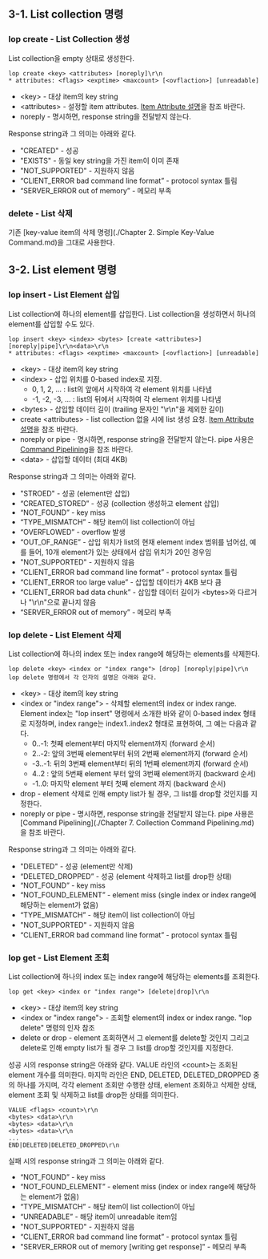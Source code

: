 ## 3-1. List collection 명령

### lop create - List Collection 생성

List collection을 empty 상태로 생성한다.

```
lop create <key> <attributes> [noreply]\r\n
* attributes: <flags> <exptime> <maxcount> [<ovflaction>] [unreadable]
```

- \<key\> - 대상 item의 key string
- \<attributes\> - 설정할 item attributes. [Item Attribute 설명](./Chapter-1.-ARCUS-Basic-Concept.md#1-3.-Item-Attributes)을 참조 바란다.
- noreply - 명시하면, response string을 전달받지 않는다.

Response string과 그 의미는 아래와 같다.

- "CREATED" - 성공
- "EXISTS" - 동일 key string을 가진 item이 이미 존재
- "NOT_SUPPORTED" - 지원하지 않음
- “CLIENT_ERROR bad command line format” - protocol syntax 틀림
- “SERVER_ERROR out of memory” - 메모리 부족

### delete - List 삭제

기존 [key-value item의 삭제 명령](./Chapter 2. Simple Key-Value Command.md)을 그대로 사용한다. 

## 3-2. List element 명령

### lop insert - List Element 삽입

List collection에 하나의 element를 삽입한다.
List collection을 생성하면서 하나의 element를 삽입할 수도 있다.

```
lop insert <key> <index> <bytes> [create <attributes>] [noreply|pipe]\r\n<data>\r\n
* attributes: <flags> <exptime> <maxcount> [<ovflaction>] [unreadable]
```

- \<key\> - 대상 item의 key string
- \<index\> - 삽입 위치를 0-based index로 지정.
  - 0, 1, 2, ... : list의 앞에서 시작하여 각 element 위치를 나타냄
  - -1, -2, -3, ... : list의 뒤에서 시작하여 각 element 위치를 나타냄
- \<bytes\> - 삽입할 데이터 길이 (trailing 문자인 "\r\n"을 제외한 길이)
- create \<attributes\> - list collection 없을 시에 list 생성 요청.
                    [Item Attribute 설명](./Chapter-2.-Simple-Key-Value-Command.md)을 참조 바란다.
- noreply or pipe - 명시하면, response string을 전달받지 않는다. 
                    pipe 사용은 [Command Pipelining](./Chapter-7.-Collection-Command-Pipelining.md)을 참조 바란다.
- \<data\> - 삽입할 데이터 (최대 4KB)

Response string과 그 의미는 아래와 같다.

- "STROED" - 성공 (element만 삽입)
- “CREATED_STORED” - 성공 (collection 생성하고 element 삽입)
- “NOT_FOUND” - key miss
- “TYPE_MISMATCH” - 해당 item이 list collection이 아님
- “OVERFLOWED” - overflow 발생
- “OUT_OF_RANGE” - 삽입 위치가 list의 현재 element index 범위를 넘어섬,
                   예를 들어, 10개 element가 있는 상태에서 삽입 위치가 20인 경우임
- "NOT_SUPPORTED" - 지원하지 않음
- “CLIENT_ERROR bad command line format” - protocol syntax 틀림
- “CLIENT_ERROR too large value” - 삽입할 데이터가 4KB 보다 큼
- “CLIENT_ERROR bad data chunk” - 삽입할 데이터 길이가 \<bytes\>와 다르거나 "\r\n"으로 끝나지 않음
- “SERVER_ERROR out of memory” - 메모리 부족

### lop delete - List Element 삭제

List collection에 하나의 index 또는 index range에 해당하는 elements를 삭제한다.

```
lop delete <key> <index or "index range"> [drop] [noreply|pipe]\r\n
lop delete 명령에서 각 인자의 설명은 아래와 같다.
```
- \<key\> - 대상 item의 key string
- \<index or "index range"\> - 삭제할 element의 index or index range.
  Element index는 "lop insert" 명령에서 소개한 바와 같이 0-based index 형태로 지정하며,
  index range는 index1..index2 형태로 표현하여, 그 예는 다음과 같다.
  - 0..-1: 첫째 element부터 마지막 element까지 (forward 순서)
  - 2..-2: 앞의 3번째 element부터 뒤의 2번째 element까지 (forward 순서)
  - -3..-1: 뒤의 3번째 element부터 뒤의 1번째 element까지 (forward 순서)
  - 4..2 : 앞의 5번째 element 부터 앞의 3번째 element까지 (backward 순서)
  - -1..0: 마지막 element 부터 첫째 element 까지 (backward 순서)
- drop - element 삭제로 인해 empty list가 될 경우, 그 list를 drop할 것인지를 지정한다.
- noreply or pipe - 명시하면, response string을 전달받지 않는다. 
                    pipe 사용은 [Command Pipelining](./Chapter 7. Collection Command Pipelining.md)을 참조 바란다.

Response string과 그 의미는 아래와 같다.

- "DELETED" - 성공 (element만 삭제)
- “DELETED_DROPPED” - 성공 (element 삭제하고 list를 drop한 상태)
- “NOT_FOUND” - key miss
- “NOT_FOUND_ELEMENT” - element miss (single index or index range에 해당하는 element가 없음)
- “TYPE_MISMATCH” - 해당 item이 list collection이 아님
- "NOT_SUPPORTED" - 지원하지 않음
- “CLIENT_ERROR bad command line format” - protocol syntax 틀림

### lop get - List Element 조회

List collection에 하나의 index 또는 index range에 해당하는 elements를 조회한다.

```
lop get <key> <index or "index range"> [delete|drop]\r\n
```

- \<key\> - 대상 item의 key string
- \<index or "index range"\> - 조회할 element의 index or index range. "lop delete" 명령의 인자 참조
- delete or drop - element 조회하면서 그 element를 delete할 것인지
                   그리고 delete로 인해 empty list가 될 경우 그 list를 drop할 것인지를 지정한다.

성공 시의 response string은 아래와 같다.
VALUE 라인의 \<count\>는 조회된 element 개수를 의미한다.
마지막 라인은 END, DELETED, DELETED_DROPPED 중의 하나를 가지며,
각각 element 조회만 수행한 상태, element 조회하고 삭제한 상태,
element 조회 및 삭제하고 list를 drop한 상태를 의미한다.

```
VALUE <flags> <count>\r\n
<bytes> <data>\r\n
<bytes> <data>\r\n
<bytes> <data>\r\n
...
END|DELETED|DELETED_DROPPED\r\n
```

실패 시의 response string과 그 의미는 아래와 같다.

- “NOT_FOUND”	- key miss
- “NOT_FOUND_ELEMENT”	- element miss (index or index range에 해당하는 element가 없음)
- “TYPE_MISMATCH”	- 해당 item이 list collection이 아님
- “UNREADABLE” - 해당 item이 unreadable item임
- "NOT_SUPPORTED" - 지원하지 않음
- “CLIENT_ERROR bad command line format” - protocol syntax 틀림
- "SERVER_ERROR out of memory [writing get response]”	- 메모리 부족

<!-- reference list -->
[item-attribute]: ./Chapter8.ItemAttributeCommand "Item Attribute 설명"
[command-pipelining]: ./Chapter7.CollectionCommandPipelining "Command Pipelining"

